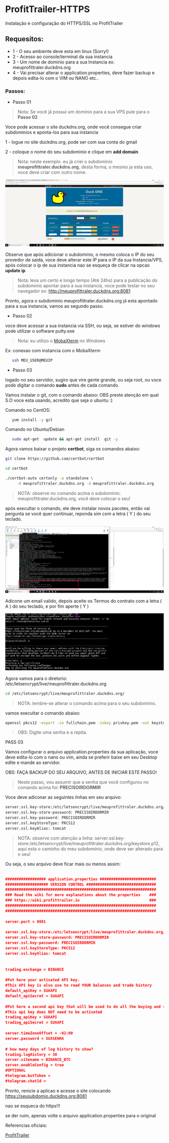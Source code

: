 # ProfitTrailer-HTTPS
Instalação e configuração do HTTPS/SSL no ProfitTrailer

## Requesitos:

- 1 - O seu ambiente deve esta em linux (Sorry!) 
- 2 - Acesso ao console/terminal da sua instancia
- 3 - Um nome de dominio para a sua Instancia ex: meuprofittraler.duckdns.org
- 4 - Vai precisar alterar o application.properties, deve fazer backup e depois edita-lo com o VIM ou NANO etc..

### Passos:

- Passo 01 

> Nota: Se você já possui um dominio para a sua VPS pule para o **Passo 02**

Voce pode acessar o site duckdns.org, onde você consegue criar subdominios e aponta-los para sua instancia

1 - logue no site duckdns.org, pode ser com sua conta do gmail

2 - coloque o nome do seu subdominio e clique em **add domain**

> Nota: neste exemplo. eu já criei o subdominio  **meuprofittraler.duckdns.org**, desta forma, o mesmo ja esta uso, voce deve criar com outro nome.

![print-1-01](/print/print-1-01.png)


Observe que após adicionar o subdominio, o mesmo coloca o IP do seu provedor de saida, voce deve alterar este IP para o IP da sua Instancia/VPS,
após colocar o ip de sua instancia nao se esqueça de clicar na opcao **update ip**

> Nota: leva um certo e longo  tempo (Até 24hs) para a publicação do subdominio apontar para a sua instancia, voce pode testar no seu navegador
> ex: http://meuprofittraler.duckdns.org:8081

Pronto, agora o subdominio meuprofittraler.duckdns.org já esta apontado para a sua instancia, vamos ao segundo passo.

- Passo 02 

voce deve acessar a sua instancia via SSH, ou seja, se estiver do windows pode utilizar o software putty.exe

> Nota: eu utilizo o [MobaXterm](https://mobaxterm.mobatek.net/download.html)  no Windows

Ex: conexao com instancia com o MobaXterm

```bash
   ssh MEU_USER@MEUIP
```

- Passo 03 

logado no seu servidor, sugiro que vire gente grande, ou seja root, ou voce pode digitar o comando **sudo** antes de cada comando.

Vamos instalar o git, com o comando abaixo: OBS preste atenção em qual S.O voce esta usando, acredito que seja o ubuntu :)  

Comando no CentOS:

```bash
   yum install -y git
```

Comando no Ubuntu/Debian

```bash
   sudo apt-get  update && apt-get install  git -y 
```
Agora vamos baixar o projeto **certbot**, siga os comandos abaixo:

```bash
git clone https://github.com/certbot/certbot
```

```bash
cd certbot
```

```bash
./certbot-auto certonly -a standalone \
     -d meuprofittraler.duckdns.org -d meuprofittraler.duckdns.org
```

> NOTA: observe no comando acima o subdominio: meuprofittraler.duckdns.org, você deve colocar o seu!

após execultar o comando, ele deve instalar novos pacotes, então vai pergunta se você quer continuar, reponda sim com a letra ( Y ) do seu teclado.

![print-2-01](/print/print-2-01.png)


Adicone um email valido, depois aceite os Termos do contrato com a letra ( A ) do seu teclado, e por fim aperte ( Y )

![print-2-02](/print/print-2-02.JPG)

Agora vamos para o diretorio: /etc/letsencrypt/live/meuprofittraler.duckdns.org

```bash
cd /etc/letsencrypt/live/meuprofittraler.duckdns.org/
```
> NOTA: lembre-se alterar o comando acima para o seu subdominio.

vamos execultar o comando abaixo:


```bash
openssl pkcs12 -export -in fullchain.pem -inkey privkey.pem -out keystore.p12 -name tomcat -CAfile chain.pem -caname root
```

> OBS: Digite uma senha e a repita.
 

PASS 03 

Vamos configurar o arquivo application.properties da sua aplicação, voce deve edita-lo com o nano ou vim, ainda se preferir
baixe em seu Desktop edite e mande ao servidor.

OBS: FAÇA BACKUP DO SEU ARQUIVO, ANTES DE INICIAR ESTE PASSO!

> Neste passo, vou assumir que a senha que você configurou no comando acima foi: **PRECISOIRDORMIR**

Voce deve adiconar as seguintes linhas em seu arquivo:
```bash
server.ssl.key-store:/etc/letsencrypt/live/meuprofittraler.duckdns.org/keystore.p12
server.ssl.key-store-password: PRECISOIRDORMIR
server.ssl.key-password: PRECISOIRDORMIR
server.ssl.keyStoreType: PKCS12
server.ssl.keyAlias: tomcat
```
> NOTA: observe com atenção a linha: server.ssl.key-store:/etc/letsencrypt/live/meuprofittraler.duckdns.org/keystore.p12, aqui esta o caminho do meu subdominio, onde deve ser alterado para o seu! 

Ou seja, o seu arquivo deve ficar mais ou menos assim:

```json

################## application.properties #########################
################### VERSION CONTROL ###############################
###################################################################
### Read the wiki for more explanations about the properties    ###
### https://wiki.profittrailer.io                               ###
###################################################################
###################################################################

server.port = 8081

server.ssl.key-store:/etc/letsencrypt/live/meuprofittraler.duckdns.org/keystore.p12
server.ssl.key-store-password: PRECISOIRDORMIR
server.ssl.key-password: PRECISOIRDORMIR
server.ssl.keyStoreType: PKCS12
server.ssl.keyAlias: tomcat


trading.exchange = BINANCE

#Put here your activated API key.
#This API key is also use to read YOUR balances and trade history
default_apiKey = SUAAPI
default_apiSecret = SUAAPI

#Put here a second api key that will be used to do all the buying and selling.
#This api key does NOT need to be activated
trading_apiKey = SUAAPI
trading_apiSecret = SUAAPI

server.timeZoneOffset = -02:00
server.password = SUASENHA

# how many days of log history to show?
trading.logHistory = 30
server.sitename = BINANCE_BTC
server.enableConfig = true
#OPTIONAL
#telegram.botToken =
#telegram.chatId =
```

Pronto, renicie a aplicao e acesse o site colocando https://seusubdomio.duckdns.org:8081 

nao se esqueca do https!!!

se der ruim, apenas volte o arquivo application.properties para o original 

Referencias oficiais:

[ProfitTrailer](https://wiki.profittrailer.io/doku.php/pt:setup_ssl)











